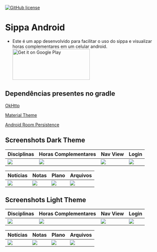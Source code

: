 [![GitHub license](https://img.shields.io/badge/license-Apache%20License%202.0-blue.svg?style=flat)](https://www.apache.org/licenses/LICENSE-2.0)
# Sippa Android
  - Este é um app desenvolvido para facilitar o uso do sippa e visualizar horas complementares em um celular android.
<a href='https://play.google.com/store/apps/details?id=com.rodrigmatrix.sippa&pcampaignid=MKT-Other-global-all-co-prtnr-py-PartBadge-Mar2515-1'><img height="100" width="250" alt='Get it on Google Play' src='https://play.google.com/intl/en_us/badges/images/generic/en_badge_web_generic.png'/></a>

## Dependências presentes no gradle
[OkHttp](https://square.github.io/okhttp/)

[Material Theme](https://material.io) 

[Android Room Persistence](https://developer.android.com/topic/libraries/architecture/room)

## Screenshots Dark Theme
| Disciplinas | Horas Complementares | Nav View | Login |
|---|---|---|---|
|![](https://user-images.githubusercontent.com/7853887/59478646-71c7ba80-8e30-11e9-94fb-c06b073ea7f9.png)|![](https://user-images.githubusercontent.com/7853887/59478656-72605100-8e30-11e9-9a35-74d3761cf49e.png)|![](https://user-images.githubusercontent.com/7853887/59478655-72605100-8e30-11e9-9cae-41c95deb56ea.png)|![](https://user-images.githubusercontent.com/7853887/59478645-712f2400-8e30-11e9-807d-055bb2990ff8.png)|


| Notícias | Notas | Plano | Arquivos |
|---|---|---|---|
|![](https://user-images.githubusercontent.com/7853887/59478648-71c7ba80-8e30-11e9-804b-f5d1c8f06703.png)|![](https://user-images.githubusercontent.com/7853887/59478650-71c7ba80-8e30-11e9-8cb3-0e0e3e4faece.png)|![](https://user-images.githubusercontent.com/7853887/59478652-71c7ba80-8e30-11e9-913e-26ae2d6d22ce.png)|![](https://user-images.githubusercontent.com/7853887/59478653-71c7ba80-8e30-11e9-9579-c12a2043dd2b.png)|


## Screenshots Light Theme
| Disciplinas | Horas Complementares | Nav View | Login |
|---|---|---|---|
|![](https://user-images.githubusercontent.com/7853887/59478822-2530af00-8e31-11e9-80a1-a8e75876e13f.png)|![](https://user-images.githubusercontent.com/7853887/59478831-2661dc00-8e31-11e9-8d75-70979903d21b.png)|![](https://user-images.githubusercontent.com/7853887/59478823-2530af00-8e31-11e9-8855-8fe832d499e2.png)|![](https://user-images.githubusercontent.com/7853887/59479056-f1a25480-8e31-11e9-9124-791a17b118a6.png)|


| Notícias | Notas | Plano | Arquivos |
|---|---|---|---|
|![](https://user-images.githubusercontent.com/7853887/59478826-25c94580-8e31-11e9-9943-4d9f8f41dd04.png)|![](https://user-images.githubusercontent.com/7853887/59478827-25c94580-8e31-11e9-8c9b-05635673ba1e.png)|![](https://user-images.githubusercontent.com/7853887/59478828-25c94580-8e31-11e9-8ce8-b31ad0e66f25.png)|![](https://user-images.githubusercontent.com/7853887/59478829-25c94580-8e31-11e9-8e31-0a318a031ebf.png)|

